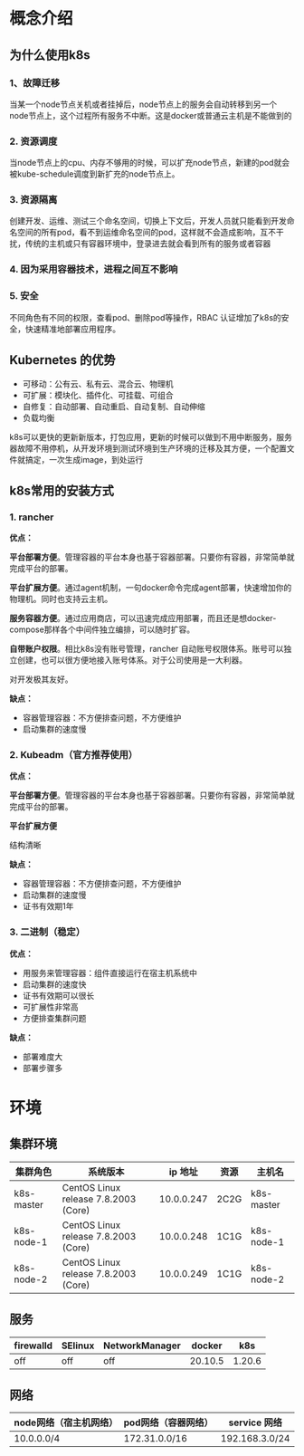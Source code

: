 
# 概念介绍

## 为什么使用k8s

### 1、故障迁移

当某一个node节点关机或者挂掉后，node节点上的服务会自动转移到另一个node节点上，这个过程所有服务不中断。这是docker或普通云主机是不能做到的

### 2. 资源调度

当node节点上的cpu、内存不够用的时候，可以扩充node节点，新建的pod就会被kube-schedule调度到新扩充的node节点上。

### 3. 资源隔离

创建开发、运维、测试三个命名空间，切换上下文后，开发人员就只能看到开发命名空间的所有pod，看不到运维命名空间的pod，这样就不会造成影响，互不干扰，传统的主机或只有容器环境中，登录进去就会看到所有的服务或者容器

### 4. 因为采用容器技术，进程之间互不影响

### 5. 安全

不同角色有不同的权限，查看pod、删除pod等操作，RBAC 认证增加了k8s的安全，快速精准地部署应用程序。


## Kubernetes 的优势

- 可移动：公有云、私有云、混合云、物理机
- 可扩展：模块化、插件化、可挂载、可组合
- 自修复：自动部署、自动重启、自动复制、自动伸缩
- 负载均衡

k8s可以更快的更新新版本，打包应用，更新的时候可以做到不用中断服务，服务器故障不用停机，从开发环境到测试环境到生产环境的迁移及其方便，一个配置文件就搞定，一次生成image，到处运行

## k8s常用的安装方式

### 1. rancher

**优点：**

**平台部署方便**。管理容器的平台本身也基于容器部署。只要你有容器，非常简单就完成平台的部署。

**平台扩展方便**。通过agent机制，一句docker命令完成agent部署，快速增加你的物理机。同时也支持云主机。

**服务容器方便**。通过应用商店，可以迅速完成应用部署，而且还是想docker-compose那样各个中间件独立编排，可以随时扩容。

**自带账户权限**。相比k8s没有账号管理，rancher 自动账号权限体系。账号可以独立创建，也可以很方便地接入账号体系。对于公司使用是一大利器。

对开发极其友好。

**缺点：**

- 容器管理容器：不方便排查问题，不方便维护
- 启动集群的速度慢

### 2. Kubeadm（官方推荐使用）

**优点：**

**平台部署方便**。管理容器的平台本身也基于容器部署。只要你有容器，非常简单就完成平台的部署。

**平台扩展方便**

结构清晰

**缺点：**
- 容器管理容器：不方便排查问题，不方便维护
- 启动集群的速度慢
- 证书有效期1年

### 3. 二进制（稳定）

**优点：**

- 用服务来管理容器：组件直接运行在宿主机系统中
- 启动集群的速度快
- 证书有效期可以很长
- 可扩展性非常高
- 方便排查集群问题

**缺点：**

- 部署难度大
- 部署步骤多

# 环境

## 集群环境

| 集群角色| 系统版本 | ip 地址  | 资源 | 主机名|
| -------| ------   | ------- | ----- | ----- | 
| k8s-master | CentOS Linux release 7.8.2003 (Core) | 10.0.0.247 | 2C2G | k8s-master|
| k8s-node-1 | CentOS Linux release 7.8.2003 (Core) | 10.0.0.248 | 1C1G | k8s-node-1|
| k8s-node-2 | CentOS Linux release 7.8.2003 (Core) | 10.0.0.249 | 1C1G | k8s-node-2|

## 服务

| firewalld| SElinux | NetworkManager  | docker | k8s|
| -------| ------   | ------- | ----- | ----- | 
| off | off | off | 20.10.5 | 1.20.6|

## 网络

| node网络（宿主机网络）| pod网络（容器网络） | service 网络|
| -------| ------   | ------- | 
| 10.0.0.0/4 | 172.31.0.0/16 | 192.168.3.0/24 |
